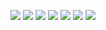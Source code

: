 ![](http://media.babesource.com/galleries/55943b045689b/60469_203.jpg)
![](http://media.babesource.com/galleries/55943b045689b/60469_212.jpg)
![](http://media.babesource.com/galleries/55943b045689b/60469_222.jpg)
![](http://media.babesource.com/galleries/55943b045689b/60469_402.jpg)
![](https://www.mypornstarbook.net/pornstars/n/nina_elle/gallery105/images/07.jpg)
![](https://www.mypornstarbook.net/pornstars/n/nina_elle/gallery105/images/12.jpg)
![](https://static.exosrv.com/library/426227/368bf146c461ce26f53be31048a7f53f631be45c.gif)
![]()
![]()
![]()
